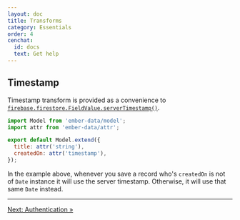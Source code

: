 ```yaml
---
layout: doc
title: Transforms
category: Essentials
order: 4
cenchat:
  id: docs
  text: Get help
---
```


## Timestamp

Timestamp transform is provided as a convenience to [`firebase.firestore.FieldValue.serverTimestamp()`](https://firebase.google.com/docs/reference/js/firebase.firestore.FieldValue#.serverTimestamp).

```javascript
import Model from 'ember-data/model';
import attr from 'ember-data/attr';

export default Model.extend({
  title: attr('string'),
  createdOn: attr('timestamp'),
});
```

In the example above, whenever you save a record who's `createdOn` is not of `Date` instance it will use the server timestamp. Otherwise, it will use that same `Date` instead.

---

[Next: Authentication »](authentication)
